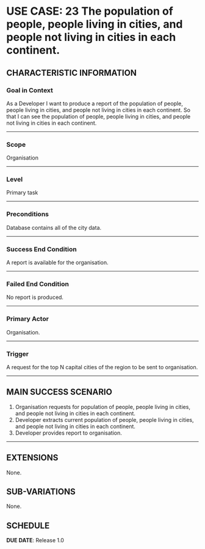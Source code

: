 # USE CASE: 23 The population of people, people living in cities, and people not living in cities in each continent.

## CHARACTERISTIC INFORMATION

### Goal in Context

As a Developer I want to produce a report of the population of people, people living in cities, and people not living in cities in each continent.
So that I can see the population of people, people living in cities, and people not living in cities in each continent.

---

### Scope </h3> Organisation

---

### Level </h3> Primary task

---

### Preconditions </h3> Database contains all of the city data.

---

### Success End Condition </h3> A report is available for the organisation.

---

### Failed End Condition </h3> No report is produced.

---

### Primary Actor </h3> Organisation.

---

### Trigger </h3> A request for the top N capital cities of the region to be sent to organisation.

---

## MAIN SUCCESS SCENARIO

1. Organisation requests for population of people, people living in cities, and people not living in cities in each continent.
2. Developer extracts current population of people, people living in cities, and people not living in cities in each continent.
3. Developer provides report to organisation.

---

## EXTENSIONS

None.

## SUB-VARIATIONS

None.

## SCHEDULE

**DUE DATE**: Release 1.0
